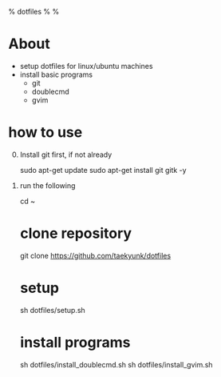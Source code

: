 % dotfiles
%
%

# About

- setup dotfiles for linux/ubuntu machines
- install basic programs
    - git
    - doublecmd
    - gvim

# how to use

0. Install git first, if not already

    sudo apt-get update
    sudo apt-get install git gitk -y

1. run the following

    cd ~
    # clone repository
    git clone https://github.com/taekyunk/dotfiles
    # setup 
    sh dotfiles/setup.sh
    # install programs
    sh dotfiles/install_doublecmd.sh
    sh dotfiles/install_gvim.sh

